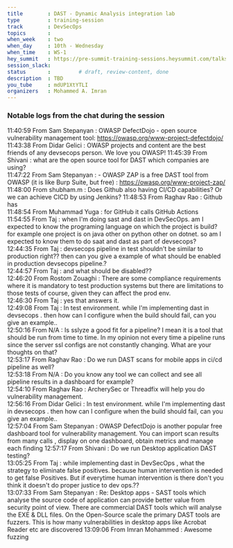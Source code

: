 ```yaml
---
title        : DAST - Dynamic Analysis integration lab
type         : training-session
track        : DevSecOps
topics       : 
when_week    : two
when_day     : 10th - Wednesday
when_time    : WS-1
hey_summit   : https://pre-summit-training-sessions.heysummit.com/talks/dast-dynamic-analysis-integration-lab/
session_slack:
status       :         # draft, review-content, done
description  : TBD
you_tube     : mdUP1XtYTLI
organizers   : Mohammed A. Imran
---
```



### Notable logs from the chat during the session 

11:40:59	 From Sam Stepanyan : OWASP DefectDojo - open source vulnerability management tool:  https://owasp.org/www-project-defectdojo/     \
11:43:38	 From Didar Gelici : OWASP projects and content are the best friends of any devsecops person. We love you OWASP!
11:45:39	 From Shivani : what are the open source tool for DAST which companies are using?   \
11:47:22	 From Sam Stepanyan :  - OWASP ZAP is a free DAST tool from OWASP (it is like Burp Suite, but free) : https://owasp.org/www-project-zap/   \
11:48:00	 From shubham.m : Does Github also having CI/CD capabilities? Or we can achieve CICD by using Jenkins?
11:48:53	 From Raghav Rao : Github has    \
11:48:54	 From Muhammad Yuga : for GitHub it calls GitHub Actions      \
11:54:55	 From Taj : when I'm doing sast and dast in DevSecOps. am I expected to know the programing language on which the project is build? for example one project is on java other on python other on  dotnet. so am I expected to know them to do saat and dast as part of devsecops?   \
12:44:35	 From Taj : devsecops pipeline in test shouldn't be similar to production right?? then can you give a example of what should be enabled in production devsecops pipeline.?   \
12:44:57	 From Taj : and what should be disabled??   \
12:46:20	 From Rostom Zouaghi : There are some compliance requirements where it is mandatory to test production systems but there are limitations to those tests of course, given they can affect the prod env.   \
12:46:30	 From Taj : yes that answers it.   \
12:49:08	 From Taj : In test environment. while I'm implementing dast in devsecops . then how can I configure when the build should fail, can you give an example..   \
12:50:16	 From N/A : Is sslyze a good fit for a pipeline? I mean it is a tool that should be run from time to time. In my opinion not every time a pipeline runs since the server ssl configs are not constantly changing. What are your thoughts on that?  \
12:53:17	 From Raghav Rao : Do we run DAST scans for mobile apps in ci/cd pipeline as well?   \
12:53:18	 From N/A : Do you know any tool we can collect and see all pipeline results in a dashboard for example?  \
12:54:10	 From Raghav Rao : ArcherySec or Threadfix will help you do vulnerability management.  \
12:56:16	 From Didar Gelici : In test environment. while I'm implementing dast in devsecops . then how can I configure when the build should fail, can you give an example..   \
12:57:04	 From Sam Stepanyan : OWASP DefectDojo is another popular free dashboard tool for vulnerability management. You can import scan results from many calls , display on one dashboard, obtain metrics and manage each finding
12:57:17	 From Shivani : Do we run Desktop application DAST testing?   \
13:05:25	 From Taj : while implementing dast in DevSecOps , what the strategy to eliminate false positives. because human intervention is needed to get false Positives. But if everytime human intervention is there don't you think it doesn't do proper justice to dev ops.??   \
13:07:33	 From Sam Stepanyan : Re: Desktop apps - SAST tools which analyse the source code of application can provide better value from security point of view. There are commercial DAST tools which will analyse the EXE & DLL files. On the Open-Source scale the primary DAST tools are fuzzers. This is how many vulnerabilities in desktop apps like Acrobat Reader etc are discovered
13:09:06	 From Imran Mohammed : Awesome fuzzing
